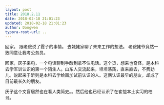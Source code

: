 ```yaml
---
layout: post
title: 2018.2.11
date: 2018-02-18 21:01:23
updated: 2018-02-18 21:01:23
author: Dongwen
typora-root-url: ..
---
```




回家。
跟老爸说了霞子的事情。
去姥姥家聊了未来工作的想法。
老爸姥爷竟然一致同意让我考公务员。

回家，灰子来电，一个电话聊到手酸到拿不住电话。这个货，想来也奇怪，是本科去学军训认识的第一个陌生人。山东人交流起来，坦坦荡荡，直来直去，不费劲儿。说起来于昕则是本科去学绘画加试前认识的人。这俩认识最早的朋友，却成了目前最长久的朋友。

灰子这个文盲居然也在看人类简史。。然后他也已经认识了在崔恺本土实习的柏哥。